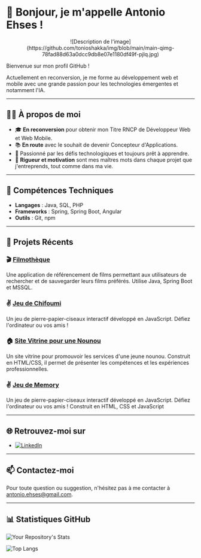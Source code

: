 # 👋 Bonjour, je m'appelle Antonio Ehses !

<p align="center">
  ![Description de l'image](https://github.com/tonioshakka/img/blob/main/main-qimg-78fad88d63a0dcc9db8e07e1180df49f-pjlq.jpg)
</p>

Bienvenue sur mon profil GitHub ! 

Actuellement en reconversion, je me forme au développement web et mobile avec une grande passion pour les technologies émergentes et notamment l'IA. 

---

## 🧑‍💻 À propos de moi

- 🎓 **En reconversion** pour obtenir mon Titre RNCP de Développeur Web et Web Mobile.
- 📚 **En route** avec le souhait de devenir Concepteur d'Applications.
- 🌟 Passionné par les défis technologiques et toujours prêt à apprendre.
- 💼 **Rigueur et motivation** sont mes maîtres mots dans chaque projet que j'entreprends, tout comme dans ma vie.

---

## 🔧 Compétences Techniques

- **Langages** : Java, SQL, PHP
- **Frameworks** : Spring, Spring Boot, Angular
- **Outils** : Git, npm

---

## 🚀 Projets Récents

### 🎬 [Filmothèque](https://github.com/tonioshakka/filmotheque)
Une application de référencement de films permettant aux utilisateurs de rechercher et de sauvegarder leurs films préférés. Utilise Java, Spring Boot et MSSQL.

### ✌️ [Jeu de Chifoumi](https://github.com/tonioshakka/Chifoumi)
Un jeu de pierre-papier-ciseaux interactif développé en JavaScript. Défiez l'ordinateur ou vos amis !

### 🏠 [Site Vitrine pour une Nounou](https://github.com/tonioshakka/Site-vitrine-nounou)
Un site vitrine pour promouvoir les services d'une jeune nounou. Construit en HTML/CSS, il permet de présenter les compétences et les expériences professionnelles.

### ✌️ [Jeu de Memory](https://https://github.com/tonioshakka/memory-js)
Un jeu de pierre-papier-ciseaux interactif développé en JavaScript. Défiez l'ordinateur ou vos amis ! Construit en HTML, CSS et JavaScript

---

## 🌐 Retrouvez-moi sur

- [![LinkedIn](https://img.shields.io/badge/LinkedIn-blue?logo=linkedin&logoColor=white)](https://www.linkedin.com/in/antonio-ehses-b21a22295/)

---

## 📫 Contactez-moi

Pour toute question ou suggestion, n'hésitez pas à me contacter à [antonio.ehses@gmail.com](mailto:antonio.ehses@gmail.com).

---

## 📊 Statistiques GitHub

![Your Repository's Stats](https://github-readme-stats.vercel.app/api?username=Tonioshakka&show_icons=true&theme=radical)

![Top Langs](https://github-readme-stats.vercel.app/api/top-langs/?username=Tonioshakka&layout=compact&theme=radical)
